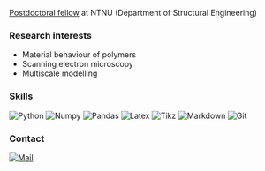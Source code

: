 [Postdoctoral fellow](https://www.ntnu.no/ansatte/jonas.hund) at NTNU (Department of Structural Engineering)

### Research interests

- Material behaviour of polymers
- Scanning electron microscopy
- Multiscale modelling

### Skills

![Python](https://img.shields.io/badge/-Python-4B8BBE?&logo=Python&logoColor=fff)
![Numpy](https://img.shields.io/badge/-Numpy-013243?&logo=NumPy)
![Pandas](https://img.shields.io/badge/-Pandas-150458?&logo=pandas)
![Latex](https://img.shields.io/badge/-LaTeX-008080?&logo=LaTeX&?style=plastic)
![Tikz](https://img.shields.io/badge/-TikZ-000000?&?style=plastic)
![Markdown](https://img.shields.io/badge/-Markdown-000000?&logo=Markdown)
![Git](https://img.shields.io/badge/-Git-F05032?&logo=Git&logoColor=fff)

### Contact

[![Mail](https://img.shields.io/badge/Mail-jonas.hund@ntnu.no-00509e)](mailto:jonas.hund@ntnu.no)

<!---
<p>
  <a href="mailto:jonas.hund@ntnu.no">
    <img alt="email" src="https://img.shields.io/badge/Email-jonas.hund@ntnu.no-00509e?style=for-the-badge" />
  </a>
</p>
---!>
